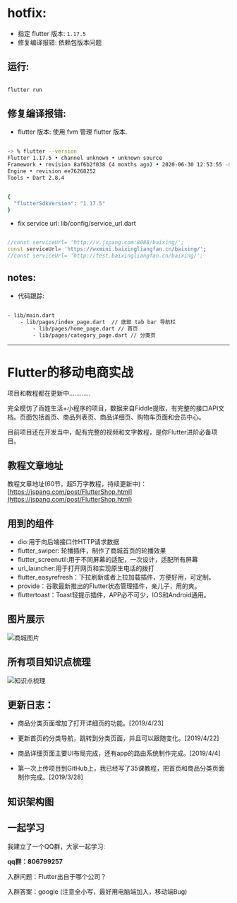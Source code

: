 

# hotfix: 

- 指定 flutter 版本: `1.17.5`
- 修复编译报错: 依赖包版本问题

## 运行: 

```bash 

flutter run 

```

## 修复编译报错:

- flutter 版本: 使用 fvm 管理 flutter 版本. 

```bash

-> % flutter --version
Flutter 1.17.5 • channel unknown • unknown source
Framework • revision 8af6b2f038 (4 months ago) • 2020-06-30 12:53:55 -0700
Engine • revision ee76268252
Tools • Dart 2.8.4


{
  "flutterSdkVersion": "1.17.5"
}

```

- fix service url: lib/config/service_url.dart

```dart

//const serviceUrl= 'http://v.jspang.com:8088/baixing/';
const serviceUrl= 'https://wxmini.baixingliangfan.cn/baixing/';
//const serviceUrl= 'http://test.baixingliangfan.cn/baixing/';


```

## notes: 

- 代码跟踪: 

```bash

- lib/main.dart
    - lib/pages/index_page.dart  // 底部 tab bar 导航栏
        - lib/pages/home_page.dart // 首页
        - lib/pages/category_page.dart // 分类页

```



--------------------------------------------------------------




# Flutter的移动电商实战

项目和教程都在更新中............

完全模仿了百姓生活+小程序的项目，数据来自Fiddle提取，有完整的接口API文档。页面包括首页、商品列表页、商品详细页、购物车页面和会员中心。

目前项目还在开发当中，配有完整的视频和文字教程，是你Flutter进阶必备项目。

## 教程文章地址

教程文章地址(60节，超5万字教程，持续更新中)：[https://jspang.com/post/FlutterShop.html](https://jspang.com/post/FlutterShop.html)

## 用到的组件

- dio:用于向后端接口作HTTP请求数据
- flutter_swiper: 轮播插件，制作了商城首页的轮播效果
- flutter_screenutil:用于不同屏幕的适配，一次设计，适配所有屏幕
- url_launcher:用于打开网页和实现原生电话的拨打
- flutter_easyrefresh：下拉刷新或者上拉加载插件，方便好用，可定制。
- provide：谷歌最新推出的Flutter状态管理插件，亲儿子，用的爽。
- fluttertoast：Toast轻提示插件，APP必不可少，IOS和Android通用。


## 图片展示

![商城图片](http://blogimages.jspang.com/Flutter_shop_01.jpg)


## 所有项目知识点梳理

![知识点梳理](http://blogimages.jspang.com/Flutter%E7%A7%BB%E5%8A%A8%E7%94%B5%E5%95%86%E5%AE%9E%E6%88%98-%E7%9F%A5%E8%AF%86%E7%82%B9%E6%A2%B3%E7%90%86.png)


## 更新日志：

- 商品分类页面增加了打开详细页的功能。[2019/4/23]

- 更新首页的分类导航，跳转到分类页面，并且可以跟随变化。[2019/4/22]

- 商品详细页面主要UI布局完成，还有app的路由系统制作完成。[2019/4/4]

- 第一次上传项目到GitHub上，我已经写了35课教程，把首页和商品分类页面制作完成。[2019/3/28]







## 知识架构图


## 一起学习

我建立了一个QQ群，大家一起学习:

**qq群：806799257**

入群问题：Flutter出自于哪个公司？

入群答案：google (注意全小写，最好用电脑端加入，移动端Bug)




